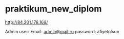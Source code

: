 # praktikum_new_diplom

http://84.201.178.166/

Admin user:
Email: admin@mail.ru
password: afiyetolsun
